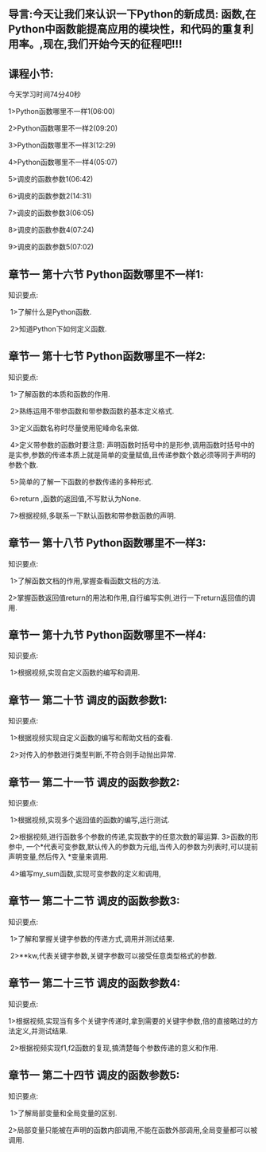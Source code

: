 ## 导言:今天让我们来认识一下Python的新成员: 函数,在Python中函数能提高应用的模块性，和代码的重复利用率。,现在,我们开始今天的征程吧!!!

## 课程小节:  

今天学习时间74分40秒

1>Python函数哪里不一样1(06:00)

2>Python函数哪里不一样2(09:20)

3>Python函数哪里不一样3(12:29)

4>Python函数哪里不一样4(05:07)

5>调皮的函数参数1(06:42)

6>调皮的函数参数2(14:31)

7>调皮的函数参数3(06:05)

8>调皮的函数参数4(07:24)

9>调皮的函数参数5(07:02)

## 章节一  第十六节 Python函数哪里不一样1:
   知识要点:

​        1>了解什么是Python函数.

​        2>知道Python下如何定义函数.

## 章节一  第十七节 Python函数哪里不一样2:
   知识要点:

​        1>了解函数的本质和函数的作用.

​        2>熟练运用不带参函数和带参数函数的基本定义格式.

​        3>定义函数名称时尽量使用驼峰命名来做.

​        4>定义带参数的函数时要注意: 声明函数时括号中的是形参,调用函数时括号中的是实参,参数的传递本质上就是简单的变量赋值,且传递参数个数必须等同于声明的参数个数.

​        5>简单的了解一下函数的参数传递的多种形式.

​        6>return ,函数的返回值,不写默认为None.

​        7>根据视频,多联系一下默认函数和带参数函数的声明.

## 章节一  第十八节 Python函数哪里不一样3:
   知识要点:

​        1>了解函数文档的作用,掌握查看函数文档的方法.

​        2>掌握函数返回值return的用法和作用,自行编写实例,进行一下return返回值的调用.

## 章节一  第十九节 Python函数哪里不一样4:
   知识要点:

​        1>根据视频,实现自定义函数的编写和调用.

## 章节一  第二十节 调皮的函数参数1:
   知识要点:

​        1>根据视频实现自定义函数的编写和帮助文档的查看.

​        2>对传入的参数进行类型判断,不符合则手动抛出异常.

## 章节一  第二十一节 调皮的函数参数2:
   知识要点:

​        1>根据视频,实现多个返回值的函数的编写,运行测试.

​        2>根据视频,进行函数多个参数的传递,实现数字的任意次数的幂运算.
​        3>函数的形参中, 一个*代表可变参数,默认传入的参数为元组,当传入的参数为列表时,可以提前声明变量,然后传入 *变量来调用.

​        4>编写my_sum函数,实现可变参数的定义和调用,

## 章节一  第二十二节 调皮的函数参数3:
   知识要点:

​        1>了解和掌握关键字参数的传递方式,调用并测试结果.

​        2>**kw,代表关键字参数,关键字参数可以接受任意类型格式的参数.

## 章节一  第二十三节 调皮的函数参数4:
   知识要点:

​        1>根据视频,实现当有多个关键字传递时,拿到需要的关键字参数,倍的直接略过的方法定义,并测试结果.

​        2>根据视频实现f1,f2函数的复现,搞清楚每个参数传递的意义和作用.

## 章节一  第二十四节 调皮的函数参数5:
   知识要点:

​        1>了解局部变量和全局变量的区别.

​        2>局部变量只能被在声明的函数内部调用,不能在函数外部调用,全局变量都可以被调用.